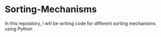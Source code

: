 # Sorting-Mechanisms
In this repository, I will be writing code for different sorting mechanisms using Python
